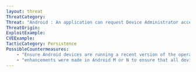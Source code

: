 ```yaml
---
layout: threat
ThreatCategory:
Threat: "Android : An application can request Device Administrator access and use it to make it more difficult for the user to remove the application."
ThreatOrigin:
ExploitExample:
CVEExample:
TacticCategory: Persistence
PossibleCountermeasures:
    - "Ensure Android devices are running a recent version of the operating system. As described at 44:20 in the Google I/O 2016 - What\'s new in Android security (https://www.youtube.com/watch?v=XZzLjllizYs)"
    - "enhancements were made in Android M or N to ensure that all device admin apps can be uninstalled."
---
```

